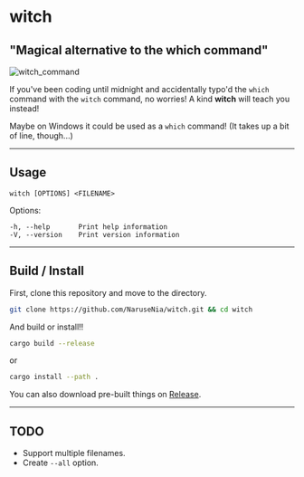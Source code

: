 # **witch**
## "Magical alternative to the which command" 
![witch_command](https://i.imgur.com/2UnPTs3.png)

If you've been coding until midnight and accidentally typo'd the `which` command with the `witch` command, no worries!
A kind **witch** will teach you instead!

Maybe on Windows it could be used as a `which` command! (It takes up a bit of line, though...)

---

## Usage
```
witch [OPTIONS] <FILENAME>
```
Options:
```
-h, --help       Print help information
-V, --version    Print version information
```

---

## Build / Install

First, clone this repository and move to the directory.
```bash
git clone https://github.com/NaruseNia/witch.git && cd witch
```

And build or install!!
```bash
cargo build --release
```
or 
```bash
cargo install --path .
```
You can also download pre-built things on [Release](https://github.com/NaruseNia/witch/releases/tag/stable).

---

## TODO
- Support multiple filenames.
- Create `--all` option.
